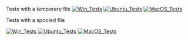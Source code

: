
Tests with a temporary file
[![Win_Tests](https://github.com/zackees/python-subprocess-bug/actions/workflows/push_win.yml/badge.svg)](https://github.com/zackees/python-subprocess-bug/actions/workflows/push_win.yml)
[![Ubuntu_Tests](https://github.com/zackees/python-subprocess-bug/actions/workflows/push_ubuntu.yml/badge.svg)](https://github.com/zackees/python-subprocess-bug/actions/workflows/push_ubuntu.yml)
[![MacOS_Tests](https://github.com/zackees/python-subprocess-bug/actions/workflows/push_macos.yml/badge.svg)](https://github.com/zackees/python-subprocess-bug/actions/workflows/push_macos.yml)

Tests with a spooled file

[![Win_Tests](https://github.com/zackees/python-subprocess-bug/actions/workflows/push_win_fail.yml/badge.svg)](https://github.com/zackees/python-subprocess-bug/actions/workflows/push_win_fail.yml)
[![Ubuntu_Tests](https://github.com/zackees/python-subprocess-bug/actions/workflows/push_ubuntu_fail.yml/badge.svg)](https://github.com/zackees/python-subprocess-bug/actions/workflows_fail/push_ubuntu.yml)
[![MacOS_Tests](https://github.com/zackees/python-subprocess-bug/actions/workflows/push_macos_fail.yml/badge.svg)](https://github.com/zackees/python-subprocess-bug/actions/workflows/push_macos_failr.yml)

